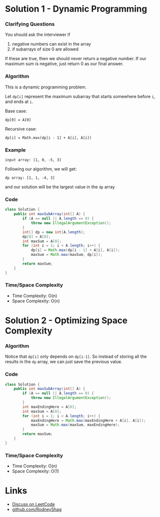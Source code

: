 # Solution 1 - Dynamic Programming

### Clarifying Questions

You should ask the interviewer if
  1. negative numbers can exist in the array
  1. if subarrays of size 0 are allowed

If these are true, then we should never return a negative number. If our maximum sum is negative, just return 0 as our final answer.

### Algorithm

This is a dynamic programming problem.

Let `dp[i]` represent the maximum subarray that starts somewhere before `i`, and ends at `i`.

Base case:
```
dp[0] = A[0]
```
Recursive case:
```
dp[i] = Math.max(dp[i - 1] + A[i], A[i])
```

### Example

```
input array: [1, 0, -5, 3]
```
Following our algorithm, we will get:

```
dp array: [1, 1, -4, 3]
```
and our solution will be the largest value in the `dp` array

### Code

```java
class Solution {
    public int maxSubArray(int[] A) {
        if (A == null || A.length == 0) {
            throw new IllegalArgumentException();
        }
        int[] dp = new int[A.length];
        dp[0] = A[0];
        int maxSum = A[0];
        for (int i = 1; i < A.length; i++) {
            dp[i] = Math.max(dp[i - 1] + A[i], A[i]);
            maxSum = Math.max(maxSum, dp[i]);
        }
        return maxSum;
    }
}
```

### Time/Space Complexity

-  Time Complexity: O(n)
- Space Complexity: O(n)


# Solution 2 - Optimizing Space Complexity

### Algorithm

Notice that `dp[i]` only depends on `dp[i-1]`. So instead of storing all the results in the `dp` array, we can just save the previous value.

### Code

```java
class Solution {
    public int maxSubArray(int[] A) {
        if (A == null || A.length == 0) {
            throw new IllegalArgumentException();
        }
        int maxEndingHere = A[0];
        int maxSum = A[0];
        for (int i = 1; i < A.length; i++) {
            maxEndingHere = Math.max(maxEndingHere + A[i], A[i]);
            maxSum = Math.max(maxSum, maxEndingHere);
        }
        return maxSum;
    }
}
```

### Time/Space Complexity

-  Time Complexity: O(n)
- Space Complexity: O(1)


# Links

- [Discuss on LeetCode](https://leetcode.com/problems/maximum-subarray/discuss/329089)
- [github.com/RodneyShag](https://github.com/RodneyShag)
